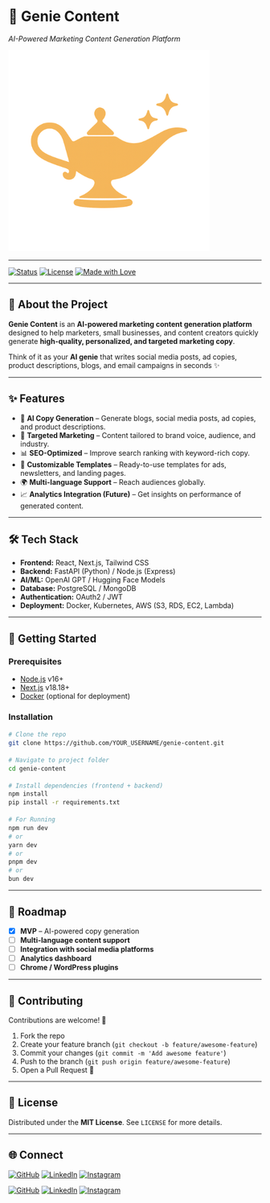 # 🧞 Genie Content  
*AI-Powered Marketing Content Generation Platform*  

<img src="https://raw.githubusercontent.com/aryanpandey-123/geniecontent/main/public/banner.png" alt="Image Description" width="400" height="400">

***
[![Status](https://img.shields.io/badge/Status-Active-brightgreen?style=for-the-badge)]()
[![License](https://img.shields.io/badge/License-MIT-blue?style=for-the-badge)]()
[![Made with Love](https://img.shields.io/badge/Made%20with-❤️-red?style=for-the-badge)]()

---

## 📌 About the Project
**Genie Content** is an **AI-powered marketing content generation platform** designed to help marketers, small businesses, and content creators quickly generate **high-quality, personalized, and targeted marketing copy**.  

Think of it as your **AI genie** that writes social media posts, ad copies, product descriptions, blogs, and email campaigns in seconds ✨  

---

## ✨ Features
- 🚀 **AI Copy Generation** – Generate blogs, social media posts, ad copies, and product descriptions.  
- 🎯 **Targeted Marketing** – Content tailored to brand voice, audience, and industry.  
- 📊 **SEO-Optimized** – Improve search ranking with keyword-rich copy.  
- 🧩 **Customizable Templates** – Ready-to-use templates for ads, newsletters, and landing pages.  
- 🌍 **Multi-language Support** – Reach audiences globally.  
- 📈 **Analytics Integration (Future)** – Get insights on performance of generated content.  

---

## 🛠 Tech Stack
- **Frontend:** React, Next.js, Tailwind CSS  
- **Backend:** FastAPI (Python) / Node.js (Express)  
- **AI/ML:** OpenAI GPT / Hugging Face Models  
- **Database:** PostgreSQL / MongoDB  
- **Authentication:** OAuth2 / JWT  
- **Deployment:** Docker, Kubernetes, AWS (S3, RDS, EC2, Lambda)  

---

## 🚀 Getting Started

### Prerequisites
- [Node.js](https://nodejs.org/) v16+  
- [Next.js](https://www.nextjs.org/) v18.18+  
- [Docker](https://www.docker.com/) (optional for deployment)  

### Installation
```bash
# Clone the repo
git clone https://github.com/YOUR_USERNAME/genie-content.git

# Navigate to project folder
cd genie-content

# Install dependencies (frontend + backend)
npm install
pip install -r requirements.txt

# For Running
npm run dev
# or
yarn dev
# or
pnpm dev
# or
bun dev
```

---

## 📍 Roadmap  

- [x] **MVP** – AI-powered copy generation  
- [ ] **Multi-language content support**  
- [ ] **Integration with social media platforms**  
- [ ] **Analytics dashboard**  
- [ ] **Chrome / WordPress plugins**  

---

## 🤝 Contributing  

Contributions are welcome! 🎉  

1. Fork the repo  
2. Create your feature branch (`git checkout -b feature/awesome-feature`)  
3. Commit your changes (`git commit -m 'Add awesome feature'`)  
4. Push to the branch (`git push origin feature/awesome-feature`)  
5. Open a Pull Request 🚀  

---

## 📜 License  

Distributed under the **MIT License**. See `LICENSE` for more details.  

---

## 🌐 Connect  

[![GitHub](https://img.shields.io/badge/-Aryan-181717?style=flat-square&logo=github&logoColor=white)](https://github.com/aryanpandey-123)
[![LinkedIn](https://img.shields.io/badge/-Aryan-blue?style=flat-square&logo=linkedin&logoColor=white)](https://www.linkedin.com/in/aryan-pandey-47b9a3199/)
[![Instagram](https://img.shields.io/badge/-@Aryan-1DA1F2?style=flat-square&logo=Instagram&logoColor=white)](https://www.instagram.com/aryaann.pandey/)

[![GitHub](https://img.shields.io/badge/-Akash-181717?style=flat-square&logo=github&logoColor=white)](https://github.com/theg0607)
[![LinkedIn](https://img.shields.io/badge/-Akash-blue?style=flat-square&logo=linkedin&logoColor=white)](https://www.linkedin.com/in/akash-rajput-79b384337)
[![Instagram](https://img.shields.io/badge/-@Aryan-1DA1F2?style=flat-square&logo=Instagram&logoColor=white)](https://www.instagram.com/theg0607/)
